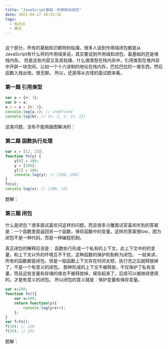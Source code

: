 ```yaml
---
title: "JavaScript基础：作用域与闭包"
date: 2021-04-17 20:52:32
tags:
  - 知识点
  - 面试
---
```


<!--banner-pic|sticker|content-img|content-img-half-->

<img alt="" class="banner-pic" src="https://slybootslion-blog.oss-cn-chengdu.aliyuncs.com/blog-head/2021-04-16/ac67240f4b2ecbac5e29fe586ddf4c52.jpg?x-oss-process=image/auto-orient,1/quality,q_80/watermark,text_c2x5Ym9vdHNsaW9u,color_ffffff,size_40,shadow_70,t_74,x_10,y_10"/>

这个部分，所有的基础知识都特别枯燥，很多人说到作用域闭包都是从JavaScript有什么样的作用域来说，其实要说到作用域和闭包，最基础的还是堆栈内存。
但是这些内容又及其枯燥，什么值类型在栈内存中，引用类型在堆内存中开辟一块空间，让如一个十六进制的地址在栈内存，巴拉巴拉的一堆东西，然后函数入栈出栈，很无聊。
所以，还是得从古怪的面试题来看。

### 第一题 引用类型

```js
var a = {n: 1};
var b = a;
a.x = a = {n: 2};
console.log(a.x); // undefined
console.log(b); // {n: 1, x: {n: 2}}
```

这类问题，没有不能用画图解决的：
<img alt="" class="content-img" src="https://slybootslion-blog.oss-cn-chengdu.aliyuncs.com/blog/2021-04-17/d01c6a9a1f3198d72a8ec0951d6d5812.png?x-oss-process=image/auto-orient,1/quality,q_80/watermark,text_c2x5Ym9vdHNsaW9u,color_ffffff,size_40,shadow_70,t_74,x_10,y_10"/>

### 第二题 函数执行处理

```js
var x = [12, 23];
function fn(y) {
    y[0] = 100;
    y = [100];
    y[1] = 200;
    console.log(y); // [100, 200]
}
fn(x);
console.log(x); // [100, 23]
```

题解：
<img alt="" class="banner-pic" src="https://slybootslion-blog.oss-cn-chengdu.aliyuncs.com/blog/2021-04-17/067cf98233fbed0366f2075d07922981.png?x-oss-process=image/auto-orient,1/quality,q_80/watermark,text_c2x5Ym9vdHNsaW9u,color_ffffff,size_40,shadow_70,t_74,x_10,y_10"/>

### 第三题 闭包

什么是闭包？很多面试喜欢问这样的问题，而且很多沙雕面试官喜欢听到的答案是：一个函数里面返回另一个函数，保存函数中的变量。这样的答案很low，因为闭包不是一种代码，而是一种编程机制。

真正闭包的解释应该是：
函数执行形成一个私有的上下文，此上下文中的的变量，和上下文以外的环境互不干扰，这种函数的保护机制称为闭包。
一般来讲，所有的函数都是闭包，但是一般函数上下文存在时间太短，执行完之后就释放掉了，不是一个有意义的闭包。
那种形成的上下文不被释放，不仅保护了私有变量，而且这些变量和存储的值也不被释放掉，保存起来了，后续可以被继续使用的，才是有意义的闭包。
所以闭包的意义就是：保护变量和保存变量。

```js
var x=100;
function fn(){
    var x=200;
    return function(y){
        console.log(y+x++);
    };
}
var f=fn();
f(10); // 210
f(20); // 221
```

题解：
<img alt="" class="banner-pic" src="https://slybootslion-blog.oss-cn-chengdu.aliyuncs.com/blog/2021-04-17/1c7a1bd8c0c93706d703c09539033dd8.png?x-oss-process=image/auto-orient,1/quality,q_80/watermark,text_c2x5Ym9vdHNsaW9u,color_ffffff,size_40,shadow_70,t_74,x_10,y_10"/>

